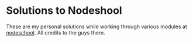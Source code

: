 # Solutions to Nodeshool

These are my personal solutions while working through various modules at [nodeschool](http://nodeschool.io). All credits to the guys there.
